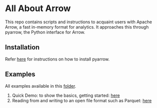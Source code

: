 # All About Arrow
This repo contains scripts and instructions to acquaint users with Apache Arrow, a fast in-memory format for analytics.  It approaches this through pyarrow, the Python interface for Arrow.

## Installation

Refer [here](./doc/Installation.md) for instructions on how to install pyarrow.

## Examples

All examples available in this [folder](/examples/).

1. Quick Demo: to show the basics, getting started:  [here](/examples/quick-demo.ipynb)
2. Reading from and writing to an open file format such as Parquet: [here](/examples/read-and-write-parquet.ipynb)
